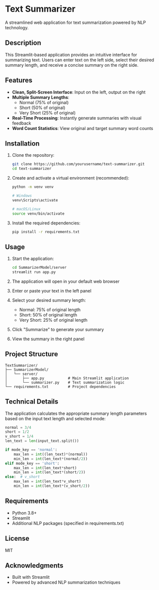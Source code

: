 # Text Summarizer

A streamlined web application for text summarization powered by NLP technology.

## Description

This Streamlit-based application provides an intuitive interface for summarizing text. Users can enter text on the left side, select their desired summary length, and receive a concise summary on the right side.

## Features

- **Clean, Split-Screen Interface**: Input on the left, output on the right
- **Multiple Summary Lengths**:
  - Normal (75% of original)
  - Short (50% of original)
  - Very Short (25% of original)
- **Real-Time Processing**: Instantly generate summaries with visual feedback
- **Word Count Statistics**: View original and target summary word counts

## Installation

1. Clone the repository:
   ```bash
   git clone https://github.com/yourusername/text-summarizer.git
   cd text-summarizer
   ```

2. Create and activate a virtual environment (recommended):
   ```bash
   python -m venv venv
   
   # Windows
   venv\Scripts\activate
   
   # macOS/Linux
   source venv/bin/activate
   ```

3. Install the required dependencies:
   ```bash
   pip install -r requirements.txt
   ```

## Usage

1. Start the application:
   ```bash
   cd SummarizerModel/server
   streamlit run app.py
   ```

2. The application will open in your default web browser

3. Enter or paste your text in the left panel

4. Select your desired summary length:
   - Normal: 75% of original length
   - Short: 50% of original length
   - Very Short: 25% of original length

5. Click "Summarize" to generate your summary

6. View the summary in the right panel

## Project Structure

```
TextSummarizer/
├── SummarizerModel/
│   └── server/
│       ├── app.py           # Main Streamlit application
│       └── summarizer.py    # Text summarization logic
└── requirements.txt         # Project dependencies
```

## Technical Details

The application calculates the appropriate summary length parameters based on the input text length and selected mode:

```python
normal = 3/4
short = 1/2
v_short = 1/4
len_text = len(input_text.split())

if mode_key == 'normal':
    max_len = int((len_text)*(normal))
    min_len = int(len_text*(normal/2))
elif mode_key == 'short':
    max_len = int(len_text*short)
    min_len = int(len_text*(short/2))
else:  # v_short
    max_len = int(len_text*v_short)
    min_len = int(len_text*(v_short/2))
```

## Requirements

- Python 3.8+
- Streamlit
- Additional NLP packages (specified in requirements.txt)

## License

MIT

## Acknowledgments

- Built with Streamlit
- Powered by advanced NLP summarization techniques